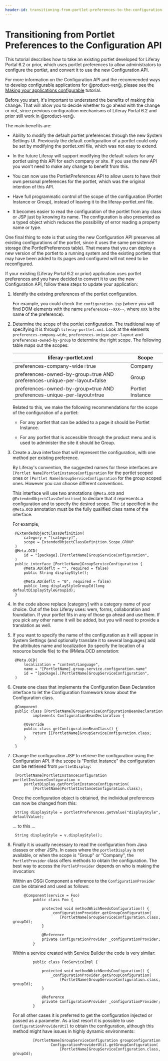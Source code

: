 ```yaml
---
header-id: transitioning-from-portlet-preferences-to-the-configuration-api
---
```


# Transitioning from Portlet Preferences to the Configuration API

This tutorial describes how to take an existing portlet developed for Liferay
Portal 6.2 or prior, which uses portlet preferences to allow administrators to
configure the portlet, and convert it to use the new Configuration API.

For more information on the Configuration API and the recommended ways to
develop configurable applications for @product-ver@, please see the
[Making your applications configurable](/docs/7-0/tutorials/-/knowledge_base/t/making-your-applications-configurable)
tutorial.

Before you start, it's important to understand the benefits of making this
change. That will allow you to decide whether to go ahead with the change or
not, since previous configuration mechanisms of Liferay Portal 6.2 and prior still work
in @product-ver@.

The main benefits are:

* Ability to modify the default portlet preferences through the new System
  Settings UI. Previously the default configuration of a portlet could only be
  set by modifying the portlet.xml file, which was not easy to extend.

* In the future Liferay will support modifying the default values for any
  portlet using this API for each company or site. If you use the new API you
  won't need to make any change to benefit from this.

* You can now use the PortletPreferences API to allow users to have their own
  personal preferences for the portlet, which was the original intention of this
  API.

* Have full programmatic control of the scope of the configuration (Portlet
  Instance or Group), instead of leaving it to the liferay-portlet.xml file.

* It becomes easier to read the configuration of the portlet from any class or
  JSP just by knowing its name. The configuration is also presented as a typed
  object which reduces the possibility of error reading a property name or type.

One final thing to note is that using the new Configuration API preserves all
existing configurations of the portlet, since it uses the same persistence
storage (the PortletPreferences table). That means that you can deploy a new
version of the portlet to a running system and the existing portlets that may
have been added to its pages and configured will not need to be reconfigured. 

If your existing (Liferay Portal 6.2 or prior) application uses portlet preferences and you
have decided to convert it to use the new Configuration API, follow these steps
to update your application:

1. Identify the existing preferences of the portlet configuration. 

    For example, you could check the `configuration.jsp` (where you will find
    DOM elements with the name `preferences--XXX--`, where `XXX` is the name of
    the preference).

2. Determine the scope of the portlet configuration. The traditional way of
   specifying it is through `liferay-portlet.xml`. Look at the elements
   `preferences-company-wide`, `preferences-unique-per-layout` and
   `preferences-owned-by-group` to determine the right scope. The following table
   maps out the scopes:

    | liferay-portlet.xml                                                     | Scope            |
    |-------------------------------------------------------------------------|------------------|
    | preferences-company-wide=true                                           | Company          |
    | preferences-owned-by-group=true AND preferences-unique-per-layout=false | Group            |
    | preferences-owned-by-group=true AND preferences-unique-per-layout=true  | Portlet Instance |

    Related to this, we make the following recommendations for the scope of the
    configuration of a portlet:

    * For any portlet that can be added to a page it should be Portlet Instance. 

    * For any portlet that is accessible through the product menu and is used to
    administer the site it should be Group.
 
3. Create a Java interface that will represent the configuration, with one
   method per existing preference.
 
    By Liferay's convention, the suggested names for these interfaces are
    `[Portlet Name]PortletInstanceConfiguration` for the portlet scoped ones or
    `[Portlet Name]GroupServiceConfiguration` for the group scoped ones. However
    you can choose different conventions. 
 
    This interface will use two annotations (`@Meta.OCD` and
    `@ExtendedObjectClassDefinition`) to declare that it represents a configuration
    and to specify the desired scope. The `id` specified in the `@Meta.OCD` annotation
    must be the fully qualified class name of the interface. 

    For example,

        @ExtendedObjectClassDefinition(
            category = "[category]",
            scope = ExtendedObjectClassDefinition.Scope.GROUP
        )
        @Meta.OCD(
            id = "[package].[PortletName]GroupServiceConfiguration",
        )
        public interface [PortletName]GroupServiceConfiguration {
            @Meta.AD(deflt = "", required = false)
            public String displayStyle();
	
            @Meta.AD(deflt = "0", required = false)
            public long displayStyleGroupId(long defaultDisplayStyleGroupId);
        }

4. In the code above replace [category] with a category name of your choice. Out
   of the box Liferay uses: wem, forms, collaboration and foundation. If your
   portlet fits in any of those go ahead and use them. If you pick any other
   name it will be added, but you will need to provide a translation as well.

5. If you want to specify the name of the configuration as it will appear in
   System Settings (and optionally translate it to several languages) add the
   attributes name and localization (to specify the location of a resource
   bundle file) to the @Meta.OCD annotation:
 
		@Meta.OCD(
     		localization = "content/Language",
 			name = "[PortletName].group.service.configuration.name"
			id = "[package].[PortletName]GroupServiceConfiguration",
		)

5. Create one class that implements the Configuration Bean Declaration
   interface to let the Configuration framework know about the Configuration
   class.

        @Component
        public class [PortletName]GroupServiceConfigurationBeanDeclaration
                implements ConfigurationBeanDeclaration {

            @Override
            public class getConfigurationBeanClass() {
                return [[PortletName]GroupServiceConfiguration.class;
            }

        }

6. Change the configuration JSP to retrieve the configuration using the
   Configuration API. If the scope is "Portlet Instance" the configuration can
   be retrieved from `portletDisplay`:

        [PortletName]PortletInstanceConfiguration portletInstanceConfiguration = 
			portletDisplay.getPortletInstanceConfiguration(
				[PortletName]PortletInstanceConfiguration.class);
	
    Once the configuration object is obtained, the individual preferences can now
    be changed from this:

        String displayStyle = portletPreferences.getValue("displayStyle", defaultValue);

    ... to this ...

        String displayStyle = v.displayStyle();

7. Finally it is usually necessary to read the configuration from Java classes
   or other JSPs. In cases where the `portletDisplay` is not available, or when
   the scope is "Group" or "Company", the `PortletProvider` class offers methods
   to obtain the configuration. The best way to access the `PortletProvider`
   depends on who is making the invocation: 
 
    Within an OSGi Component a reference to the `ConfigurationProvider` can be
    obtained and used as follows:
        	 
            @Component(service = Foo)
        		public class Foo {
        			
        			protected void methodWhichNeedsConfiguration() {
                		_configurationProvider.getGroupConfiguration(
                            [PortletName]GroupServiceConfiguration.class, groupId);
        			}
            		
                    @Reference
                    private ConfigurationProvider _configurationProvider;
        		}
        		
    Within a service created with Service Builder the code is very similar:
        
        		public class FooServiceImpl {
        			
        			protected void methodWhichNeedsConfiguration() {
                		_configurationProvider.getGroupConfiguration(
                            [PortletName]GroupServiceConfiguration.class, groupId);
        			}
            		
                    @Reference
                    private ConfigurationProvider _configurationProvider;
        		}

    For all other cases it is preferred to get the configuration injected or
    passed as a parameter. As a last resort it is possible to use
    `ConfigurationProviderUtil` to obtain the configuration, although this method
    might have issues in highly dynamic environments:
            
            	[PortletName]GroupServiceConfiguration groupConfiguration 
            			ConfigurationProviderUtil.getGroupConfiguration(
            				[PortletName]GroupServiceConfiguration.class, groupId);
